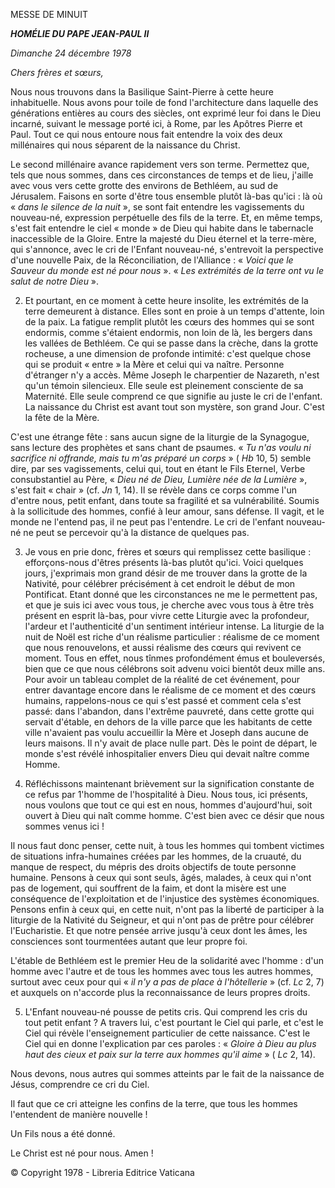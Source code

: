 MESSE DE MINUIT

***HOMÉLIE DU PAPE JEAN-PAUL II***

*Dimanche 24 décembre 1978*

*Chers frères et sœurs,*

Nous nous trouvons dans la Basilique Saint-Pierre à cette heure inhabituelle. Nous avons pour toile de fond l'architecture dans laquelle des générations entières au cours des siècles, ont exprimé leur foi dans le Dieu incarné, suivant le message porté ici, à Rome, par les Apôtres Pierre et Paul. Tout ce qui nous entoure nous fait entendre la voix des deux millénaires qui nous séparent de la naissance du Christ.

Le second millénaire avance rapidement vers son terme. Permettez que, tels que nous sommes, dans ces circonstances de temps et de lieu, j'aille avec vous vers cette grotte des environs de Bethléem, au sud de Jérusalem. Faisons en sorte d'être tous ensemble plutôt là-bas qu'ici : là où « *dans le silence de la nuit* », se sont fait entendre les vagissements du nouveau-né, expression perpétuelle des fils de la terre. Et, en même temps, s'est fait entendre le ciel « monde » de Dieu qui habite dans le tabernacle inaccessible de la Gloire. Entre la majesté du Dieu éternel et la terre-mère, qui s'annonce, avec le cri de l'Enfant nouveau-né, s'entrevoit la perspective d'une nouvelle Paix, de la Réconciliation, de l'Alliance : « *Voici que le Sauveur du monde est né pour nous* ». « *Les extrémités de la terre ont vu le salut de notre Dieu* ».

2. Et pourtant, en ce moment à cette heure insolite, les extrémités de la terre demeurent à distance. Elles sont en proie à un temps d'attente, loin de la paix. La fatigue remplit plutôt les cœurs des hommes qui se sont endormis, comme s'étaient endormis, non loin de là, les bergers dans les vallées de Bethléem. Ce qui se passe dans la crèche, dans la grotte rocheuse, a une dimension de profonde intimité: c'est quelque chose qui se produit « entre » la Mère et celui qui va naître. Personne d'étranger n'y a accès. Même Joseph le charpentier de Nazareth, n'est qu'un témoin silencieux. Elle seule est pleinement consciente de sa Maternité. Elle seule comprend ce que signifie au juste le cri de l'enfant. La naissance du Christ est avant tout son mystère, son grand Jour. C'est la fête de la Mère.

C'est une étrange fête : sans aucun signe de la liturgie de la Synagogue, sans lecture des prophètes et sans chant de psaumes. « *Tu n'as voulu ni sacrifice ni offrande, mais tu m'as préparé un corps* » ( *Hb* 10, 5) semble dire, par ses vagissements, celui qui, tout en étant le Fils Eternel, Verbe consubstantiel au Père, « *Dieu né de Dieu, Lumière née de la Lumière* », s'est fait « chair » (cf. *Jn* 1, 14). Il se révèle dans ce corps comme l'un d'entre nous, petit enfant, dans toute sa fragilité et sa vulnérabilité. Soumis à la sollicitude des hommes, confié à leur amour, sans défense. Il vagit, et le monde ne l'entend pas, il ne  peut pas l'entendre. Le cri de l'enfant nouveau-né  ne peut se percevoir qu'à la distance de  quelques pas.

3. Je vous en prie donc, frères et sœurs qui remplissez cette basilique : efforçons-nous d'êtres présents là-bas plutôt qu'ici. Voici quelques jours, j'exprimais mon grand désir de me trouver dans la grotte de la Nativité, pour célébrer précisément à cet endroit le début de mon Pontificat. Etant donné que les circonstances ne me le permettent pas, et que je suis ici avec vous tous, je cherche avec vous tous à être très présent en esprit là-bas, pour vivre cette Liturgie avec la profondeur, l'ardeur et l'authenticité d'un sentiment intérieur intense. La liturgie de la nuit de Noël est riche d'un réalisme particulier : réalisme de ce moment que nous renouvelons, et aussi réalisme des cœurs qui revivent ce moment. Tous en effet, nous tînmes profondément émus et bouleversés, bien que ce que nous célébrons soit advenu voici bientôt deux mille ans. Pour avoir un tableau complet de la réalité de cet événement, pour entrer davantage encore dans le réalisme de ce moment et des cœurs humains, rappelons-nous ce qui s'est passé et comment cela s'est passé: dans l'abandon, dans l'extrême pauvreté, dans cette grotte qui servait d'étable, en dehors de la ville parce que les habitants de cette ville n'avaient pas voulu accueillir la Mère et Joseph dans aucune de leurs maisons. Il n'y avait de place nulle part. Dès le point de départ, le monde s'est révélé inhospitalier envers Dieu qui devait naître comme Homme.

4. Réfléchissons maintenant brièvement sur la signification constante de ce refus par 1'homme de l'hospitalité à Dieu. Nous tous, ici présents, nous voulons que tout ce qui est en nous, hommes d'aujourd'hui, soit ouvert à Dieu qui naît comme homme. C'est bien avec ce désir que nous sommes venus ici !

Il nous faut donc penser, cette nuit, à tous les hommes qui tombent victimes de situations infra-humaines créées par les hommes, de la cruauté, du manque de respect, du mépris des droits objectifs de toute personne humaine. Pensons à ceux qui sont seuls, âgés, malades, à ceux qui n'ont pas de logement, qui souffrent de la faim, et dont la misère est une conséquence de l'exploitation et de l'injustice des systèmes économiques. Pensons enfin à ceux qui, en cette nuit, n'ont pas la liberté de participer à la liturgie de la Nativité du Seigneur, et qui n'ont pas de prêtre pour célébrer l'Eucharistie. Et que notre pensée arrive jusqu'à ceux dont les âmes, les consciences sont tourmentées autant que leur propre foi.

L'étable de Bethléem est le premier Heu de la solidarité avec l'homme : d'un homme avec l'autre et de tous les hommes avec tous les autres hommes, surtout avec ceux pour qui « *il n'y a pas de place à l'hôtellerie* » (cf. *Lc* 2, 7) et auxquels on n'accorde plus la reconnaissance de leurs propres droits.

5. L'Enfant nouveau-né pousse de petits cris. Qui comprend les cris du tout petit enfant ? A travers lui, c'est pourtant le Ciel qui parle, et c'est le Ciel qui révèle l'enseignement particulier de cette naissance. C'est le Ciel qui en donne l'explication par ces paroles : « *Gloire à Dieu au plus haut des cieux et paix sur la terre aux hommes qu'il aime* » ( *Lc* 2, 14).

Nous devons, nous autres qui sommes atteints par le fait de la naissance de Jésus, comprendre ce cri du Ciel.

Il faut que ce cri atteigne les confins de la terre, que tous les hommes l'entendent de manière nouvelle !

Un Fils nous a été donné.

Le Christ est né pour nous. Amen !

© Copyright 1978 - Libreria Editrice Vaticana
